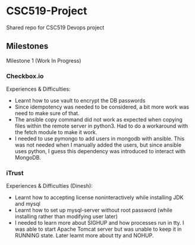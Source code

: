 # CSC519-Project
Shared repo for CSC519 Devops project

## Milestones
Milestone 1 (Work In Progress)

### Checkbox.io
Experiences & Difficulties:
- Learnt how to use vault to encrypt the DB passwords
- Since idempotency was needed to be considered, a bit more work was need to make sure of that.
- The ansible copy command did not work as expected when copying files within the remote server in python3. Had to do a workaround with the fetch module to make it work.
- I needed to use pymongo to add users in mongodb with ansible. This was not needed when I manually added the users, but since ansible uses python, I guess this dependency was introduced to interact with MongoDB.


### iTrust
Experiences & Difficulties (Dinesh):
- Learnt how to accepting license noninteractively while installing JDK and mysql
- Learnt how to set up mysql-server without root password (while installing rather than modifying user later)
- I needed to learn more about SIGHUP and how processes run in tty. I was able to start Apache Tomcat server but was unable to keep it in RUNNING state. Later learnt more about tty and NOHUP.
